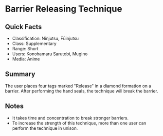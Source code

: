 # Barrier Releasing Technique

## Quick Facts
- Classification: Ninjutsu, Fūinjutsu
- Class: Supplementary
- Range: Short
- Users: Konohamaru Sarutobi, Mugino
- Media: Anime

## Summary
The user places four tags marked "Release" in a diamond formation on a barrier. After performing the hand seals, the technique will break the barrier.

## Notes
- It takes time and concentration to break stronger barriers.
- To increase the strength of this technique, more than one user can perform the technique in unison.
